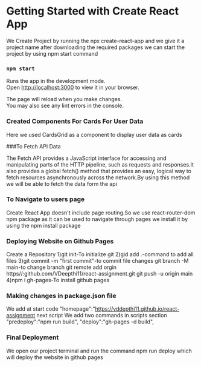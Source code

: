 # Getting Started with Create React App

We Create Project by running the npx create-react-app and we give it a project name after downloading the required packages we can start the project by using npm start command


### `npm start`

Runs the app in the development mode.\
Open [http://localhost:3000](http://localhost:3000) to view it in your browser.

The page will reload when you make changes.\
You may also see any lint errors in the console.


### Created Components For Cards For User Data

Here we used CardsGrid as a component to display user data as cards 

###To Fetch API Data

The Fetch API provides a JavaScript interface for accessing and manipulating parts of the HTTP pipeline, such as requests and responses.It also provides a global fetch() method that provides an easy, logical way to fetch resources asynchronously across the network.By using this method we will be able to fetch the data form the api

### To Navigate to users page
Create React App doesn't include page routing.So we use react-router-dom npm package as it can be used to navigate through pages we install it by using the npm install package 

### Deploying Website on Github Pages
Create a Repository 
1)git init-To initialize git 
2)gid add .-command to add all files
3)git commit -m "first commit"-to commit file changes
  git branch -M main-to change branch
  git remote add orgin https//:github.com/VDeepthi11/react-assignment.git
  git push -u origin main
 4)npm i gh-pages-To install github pages
 
 ### Making changes in package.json file
 
 We add at start code "homepage":"https://vddepthi11.github.io/react-assignment
 next script
 We add two commands in scripts section
 "predeploy":"npm run build",
 "deploy":"gh-pages -d build",
 
 ### Final Deployment
 
 We open our project terminal and run the command npm run deploy which will deploy the website in github pages


